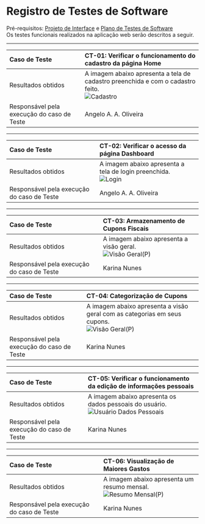 # Registro de Testes de Software

Pré-requisitos: [Projeto de Interface](https://github.com/ICEI-PUC-Minas-PMV-ADS/pmv-ads-2024-1-e1-proj-web-t09-conta-na-mao/blob/main/documentos/04-Projeto%20de%20Interface.md) e [Plano de Testes de Software](https://github.com/ICEI-PUC-Minas-PMV-ADS/pmv-ads-2024-1-e1-proj-web-t09-conta-na-mao/blob/main/documentos/07-Plano%20de%20Testes%20de%20Software.md)
<br>
Os testes funcionais realizados na aplicação web serão descritos a seguir.

---

| Caso de Teste                              | CT-01: Verificar o funcionamento do cadastro da página Home                                                                                                                                                                                   |
| :----------------------------------------- | :-------------------------------------------------------------------------------------------------------------------------------------------------------------------------------------------------------------------------------------------- |
| Resultados obtidos                         | A imagem abaixo apresenta a tela de cadastro preenchida e com o cadastro feito. <br> ![Cadastro](https://github.com/ICEI-PUC-Minas-PMV-ADS/pmv-ads-2024-1-e1-proj-web-t09-conta-na-mao/assets/145730747/e18505a7-a173-4957-b7fd-5a4fa96da247) |
| Responsável pela execução do caso de Teste | Angelo A. A. Oliveira                                                                                                                                                                                                                         |

---

| Caso de Teste                              | CT-02: Verificar o acesso da página Dashboard                                                                                                                                                                    |
| :----------------------------------------- | :--------------------------------------------------------------------------------------------------------------------------------------------------------------------------------------------------------------- |
| Resultados obtidos                         | A imagem abaixo apresenta a tela de login preenchida. <br> ![Login](https://github.com/ICEI-PUC-Minas-PMV-ADS/pmv-ads-2024-1-e1-proj-web-t09-conta-na-mao/assets/145730747/a567a5f5-3d5b-473a-b45a-198bf16fb634) |
| Responsável pela execução do caso de Teste | Angelo A. A. Oliveira                                                                                                                                                                                            |

---

| Caso de Teste                              | CT-03: Armazenamento de Cupons Fiscais                                                                                                                                                                       |
| :----------------------------------------- | :----------------------------------------------------------------------------------------------------------------------------------------------------------------------------------------------------------- |
| Resultados obtidos                         | A imagem abaixo apresenta a visão geral. <br> ![Visão Geral(P)](https://github.com/ICEI-PUC-Minas-PMV-ADS/pmv-ads-2024-1-e1-proj-web-t09-conta-na-mao/assets/145730747/96b87d0f-8449-4bdf-bd1d-4325766e005e) |
| Responsável pela execução do caso de Teste | Karina Nunes                                                                                                                                                                                                 |

---

| Caso de Teste                              | CT-04: Categorização de Cupons                                                                                                                                                                                                                |
| :----------------------------------------- | :-------------------------------------------------------------------------------------------------------------------------------------------------------------------------------------------------------------------------------------------- |
| Resultados obtidos                         | A imagem abaixo apresenta a visão geral com as categorias em seus cupons. <br> ![Visão Geral(P)](https://github.com/ICEI-PUC-Minas-PMV-ADS/pmv-ads-2024-1-e1-proj-web-t09-conta-na-mao/assets/145730747/231e8434-e6b7-40c5-a2be-ce67487f4871) |
| Responsável pela execução do caso de Teste | Karina Nunes                                                                                                                                                                                                                                  |

---

| Caso de Teste                              | CT-05: Verificar o funcionamento da edição de informações pessoais                                                                                                                                                                  |
| :----------------------------------------- | :---------------------------------------------------------------------------------------------------------------------------------------------------------------------------------------------------------------------------------- |
| Resultados obtidos                         | A imagem abaixo apresenta os dados pessoais do usuário. <br> ![Usuário Dados Pessoais](https://github.com/ICEI-PUC-Minas-PMV-ADS/pmv-ads-2024-1-e1-proj-web-t09-conta-na-mao/assets/145730747/245b5541-ea02-4234-be5c-04856f6aa902) |
| Responsável pela execução do caso de Teste | Karina Nunes                                                                                                                                                                                                                        |

---

| Caso de Teste                              | CT-06: Visualização de Maiores Gastos                                                                                                                                                                             |
| :----------------------------------------- | :---------------------------------------------------------------------------------------------------------------------------------------------------------------------------------------------------------------- |
| Resultados obtidos                         | A imagem abaixo apresenta um resumo mensal. <br> ![Resumo Mensal(P)](https://github.com/ICEI-PUC-Minas-PMV-ADS/pmv-ads-2024-1-e1-proj-web-t09-conta-na-mao/assets/145730747/2918b7b7-f11e-448f-9c6d-9afdd5d3cd31) |
| Responsável pela execução do caso de Teste | Karina Nunes                                                                                                                                                                                                      |
